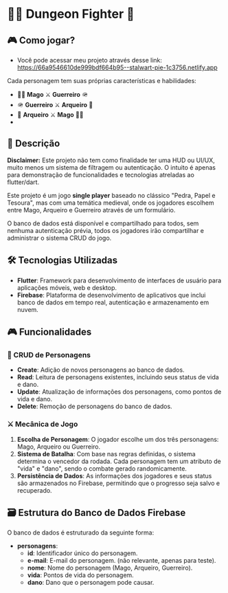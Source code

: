 # 🧙‍♂️ Dungeon Fighter 🏹

## 🎮 Como jogar?

- Você pode acessar meu projeto através desse link: https://66a9546610de999bdf664b95--stalwart-pie-1c3756.netlify.app

Cada personagem tem suas próprias características e habilidades:

- 🧙‍♂️ **Mago** ⚔️ **Guerreiro** 🪖
- 🪖 **Guerreiro** ⚔️ **Arqueiro** 🏹
- 🏹 **Arqueiro** ⚔️ **Mago** 🧙‍♂️
- 
## 📜 Descrição

**Disclaimer:** Este projeto não tem como finalidade ter uma HUD ou UI/UX, muito menos um sistema de filtragem ou autenticação. O intuito é apenas para demonstração de funcionalidades e tecnologias atreladas ao flutter/dart.

Este projeto é um jogo **single player** baseado no clássico "Pedra, Papel e Tesoura", mas com uma temática medieval, onde os jogadores escolhem entre Mago, Arqueiro e Guerreiro através de um formulário.

O banco de dados está disponível e compartilhado para todos, sem nenhuma autenticação prévia, todos os jogadores irão compartilhar e administrar o sistema CRUD do jogo.

## 🛠️ Tecnologias Utilizadas

- **Flutter**: Framework para desenvolvimento de interfaces de usuário para aplicações móveis, web e desktop.
- **Firebase**: Plataforma de desenvolvimento de aplicativos que inclui banco de dados em tempo real, autenticação e armazenamento em nuvem.

## 🎮 Funcionalidades

### 📝 CRUD de Personagens

- **Create**: Adição de novos personagens ao banco de dados.
- **Read**: Leitura de personagens existentes, incluindo seus status de vida e dano.
- **Update**: Atualização de informações dos personagens, como pontos de vida e dano.
- **Delete**: Remoção de personagens do banco de dados.

### ⚔️ Mecânica de Jogo

1. **Escolha de Personagem**: O jogador escolhe um dos três personagens: Mago, Arqueiro ou Guerreiro.
2. **Sistema de Batalha**: Com base nas regras definidas, o sistema determina o vencedor da rodada. Cada personagem tem um atributo de "vida" e "dano", sendo o combate gerado randomicamente.
3. **Persistência de Dados**: As informações dos jogadores e seus status são armazenados no Firebase, permitindo que o progresso seja salvo e recuperado.

## 🗃️ Estrutura do Banco de Dados Firebase

O banco de dados é estruturado da seguinte forma:

- **personagens**: 
  - **id**: Identificador único do personagem.
  - **e-mail**: E-mail do personagem. (não relevante, apenas para teste).
  - **nome**: Nome do personagem (Mago, Arqueiro, Guerreiro).
  - **vida**: Pontos de vida do personagem.
  - **dano**: Dano que o personagem pode causar.
